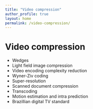 ```yaml
---
title: "Video compression"
author_profile: true
layout: home
permalink: /video-compression/
---
```


# Video compression

* Wedges
* Light field image compression
* Video encoding complexity reduction
* Wyner-Ziv coding
* Super-resolution
* Scanned document compression
* Transcoding
* Motion estimation and intra prediction
* Brazillian digital TV standard
